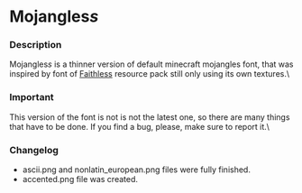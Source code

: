 # Mojangles*s*
### Description
Mojangles*s* is a thinner version of default minecraft mojangles font, that was inspired by font of [Faithless](https://modrinth.com/resourcepack/faithless) resource pack still only using its own textures.\

### Important
This version of the font is not is not the latest one, so there are many things that have to be done. If you find a bug, please, make sure to report it.\

### Changelog
* ascii.png and nonlatin_european.png files were fully finished.
* accented.png file was created.

